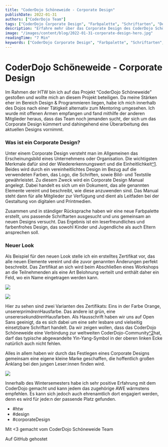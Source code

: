 ```yaml
---
title: "CoderDojo Schöneweide - Corporate Design"
publishDate: 2022-01-31
authors: ["CoderDojo Team"]
tags: ["CoderDojo Corporate Design", "Farbpalette", "Schriftarten", "Design Manual", "kinderfreundlich", "Jugendliche", "Community", "Workshop"]
description: "Erfahre mehr über das Corporate Design des CoderDojo Schöneweide. Gestalte mit uns eine kinderfreundliche Marke!"
image: "/images/content/blog/2022-01-31-corporate-design-hero.jpg"
readingTime: "7 Min"
keywords: ["CoderDojo Corporate Design", "Farbpalette", "Schriftarten", "Design Manual", "kinderfreundlich", "Jugendliche", "Community", "Workshop"]
---
```


# CoderDojo Schöneweide - Corporate Design

Im Rahmen der HTW bin ich auf das Projekt “CoderDojo Schöneweide” gestoßen und wollte mich an diesem Projekt beteiligen. Da meine Stärken eher im Bereich Design & Programmieren liegen, habe ich mich innerhalb des Dojos nach einer Tätigkeit alternativ zum Mentoring umgesehen. Ich wurde mit offenen Armen empfangen und fand mithilfe der anderen Mitglieder heraus, dass das Team noch jemanden sucht, der sich um das Corporate Design kümmert und dahingehend eine Überarbeitung des aktuellen Designs vornimmt.

### Was ist ein Corporate Design?

Unter einem Corporate Design versteht man im Allgemeinen das Erscheinungsbild eines Unternehmens oder Organisation. Die wichtigsten Merkmale dafür sind der Wiedererkennungswert und die Einheitlichkeit[^1](https://de.wikipedia.org/wiki/Corporate_Design). Beides wird durch ein vereinheitlichtes Design im Bezug auf die verwendeten Farben, das Logo, die Schriften, sowie Bild- und Textstile gewährleistet. Zu diesem Zweck wird ein Corporate Design Manual angelegt. Dabei handelt es sich um ein Dokument, das alle genannten Elemente vereint und beschreibt, wie diese anzuwenden sind. Das Manual steht dann für alle Mitglieder zur Verfügung und dient als Leitfaden bei der Gestaltung von digitalen und Printmedien.

Zusammen und in ständiger Rücksprache haben wir eine neue Farbpalette erstellt, uns passende Schriftarten ausgesucht und uns gemeinsam an neuen Designs versucht. Das Ergebnis ist ein leserfreundliches und farbenfrohes Design, das sowohl Kinder und Jugendliche als auch Eltern ansprechen soll.

### Neuer Look

Als Beispiel für den neuen Look stelle ich ein erstelltes Zertifikat vor, das alle neuen Elemente vereint und die zuvor genannten Änderungen perfekt beschreibt. Das Zertifikat an sich wird beim Abschließen eines Workshops an die Teilnehmenden als eine Art Belohnung verteilt und enthält daher ein Feld, wo ein Name eingetragen werden kann.

![](/images/cms/corporate_design_zertifikat_orange.png)

![](/images/cms/corporate_design_zertifikat_gruen.png)

Hier zu sehen sind zwei Varianten des Zertifikats: Eins in der Farbe Orange, unserer*primären*Hausfarbe. Das andere ist grün, eine unserer*sekundären*Hausfarben. Als Hausschrift haben wir uns auf Open Sans geeinigt, da es sich dabei um eine sehr lesbare und vielseitig einsetzbare Schriftart handelt. Da wir zeigen wollen, dass das CoderDojo Schöneweide eine Verbindung zur weltweiten CoderDojo-Community[^2](https://coderdojo.com/de-DE)hat, darf das typische abgewandelte Yin-Yang-Symbol in der oberen linken Ecke natürlich auch nicht fehlen.

Alles in allem haben wir durch das Festlegen eines Corporate Designs gemeinsam eine eigene kleine Marke geschaffen, die hoffentlich großen Anklang bei den jungen Leser:innen finden wird.

![](/images/cms/corporate_design_ninjaicon.svg)

Innerhalb des Wintersemesters habe ich sehr positive Erfahrung mit dem CoderDojo gemacht und kann jedem das zugehörige AWE wärmstens empfehlen. Es kann sich jedoch auch ehrenamtlich dort engagiert werden, denn es wird für jede:n der passende Platz gefunden.

- #htw
- #design
- #corporateDesign

Mit <3 gemacht vom CoderDojo Schöneweide Team

Auf GitHub gehostet

